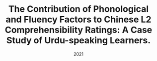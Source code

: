 ---
title: "The Contribution of Phonological and Fluency Factors to Chinese L2 Comprehensibility Ratings: A Case Study of Urdu-speaking Learners."
authors:
- Rian Bao
- Linkai Peng
- Gingming Gao
- Jinsong Zhang
date: "2021"

publication: "ISCSLP 2021"
links:
    pdf: https://boroooo.github.io/pdfs/Contribution_RianBao.pdf
---